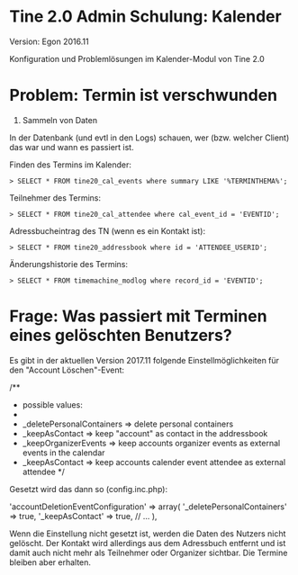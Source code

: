 Tine 2.0 Admin Schulung: Kalender
=================

Version: Egon 2016.11

Konfiguration und Problemlösungen im Kalender-Modul von Tine 2.0

Problem: Termin ist verschwunden
=================

1. Sammeln von Daten

In der Datenbank (und evtl in den Logs) schauen, wer (bzw. welcher Client) das war und wann es passiert ist.

Finden des Termins im Kalender:

    > SELECT * FROM tine20_cal_events where summary LIKE '%TERMINTHEMA%';

Teilnehmer des Termins:

    > SELECT * FROM tine20_cal_attendee where cal_event_id = 'EVENTID';

Adressbucheintrag des TN (wenn es ein Kontakt ist):

    > SELECT * FROM tine20_addressbook where id = 'ATTENDEE_USERID';

Änderungshistorie des Termins:

    > SELECT * FROM timemachine_modlog where record_id = 'EVENTID';

Frage: Was passiert mit Terminen eines gelöschten Benutzers?
=================

Es gibt in der aktuellen Version 2017.11 folgende Einstellmöglichkeiten für den "Account Löschen"-Event:

/**
* possible values:
*
* _deletePersonalContainers => delete personal containers
* _keepAsContact => keep "account" as contact in the addressbook
* _keepOrganizerEvents => keep accounts organizer events as external events in the calendar
* _keepAsContact => keep accounts calender event attendee as external attendee
*/

Gesetzt wird das dann so (config.inc.php):

'accountDeletionEventConfiguration' => array(
  '_deletePersonalContainers' => true,
  '_keepAsContact' => true,
  // ...
),

Wenn die Einstellung nicht gesetzt ist, werden die Daten des Nutzers nicht gelöscht. Der Kontakt wird allerdings aus dem Adressbuch entfernt und ist damit auch nicht mehr als Teilnehmer oder Organizer sichtbar. Die Termine bleiben aber erhalten.
